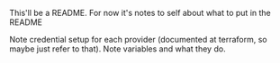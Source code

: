 

This'll be a README. For now it's notes to self about what to put in the README

Note credential setup for each provider (documented at terraform, so maybe just refer to that).
Note variables and what they do.